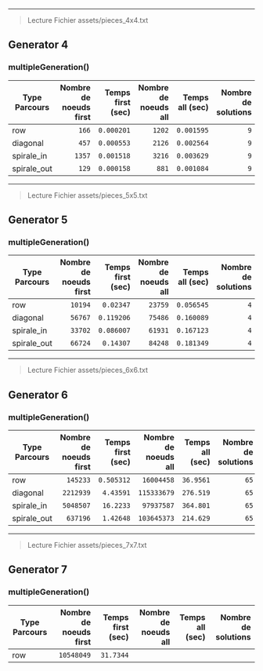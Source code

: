----

> Lecture Fichier assets/pieces_4x4.txt

## Generator 4

### multipleGeneration()

| Type Parcours | Nombre de noeuds first | Temps first (sec) | Nombre de noeuds all | Temps all (sec) | Nombre de solutions
| --- | ---: | ---: | ---: | ---: | ---:
| row | `166` | `0.000201` | `1202` | `0.001595` | `9`
| diagonal | `457` | `0.000553` | `2126` | `0.002564` | `9`
| spirale_in | `1357` | `0.001518` | `3216` | `0.003629` | `9`
| spirale_out | `129` | `0.000158` | `881` | `0.001084` | `9`

----

> Lecture Fichier assets/pieces_5x5.txt

## Generator 5

### multipleGeneration()

| Type Parcours | Nombre de noeuds first | Temps first (sec) | Nombre de noeuds all | Temps all (sec) | Nombre de solutions
| --- | ---: | ---: | ---: | ---: | ---:
| row | `10194` | `0.02347` | `23759` | `0.056545` | `4`
| diagonal | `56767` | `0.119206` | `75486` | `0.160089` | `4`
| spirale_in | `33702` | `0.086007` | `61931` | `0.167123` | `4`
| spirale_out | `66724` | `0.14307` | `84248` | `0.181349` | `4`

----

> Lecture Fichier assets/pieces_6x6.txt

## Generator 6

### multipleGeneration()

| Type Parcours | Nombre de noeuds first | Temps first (sec) | Nombre de noeuds all | Temps all (sec) | Nombre de solutions
| --- | ---: | ---: | ---: | ---: | ---:
| row | `145233` | `0.505312` | `16004458` | `36.9561` | `65`
| diagonal | `2212939` | `4.43591` | `115333679` | `276.519` | `65`
| spirale_in | `5048507` | `16.2233` | `97937587` | `364.801` | `65`
| spirale_out | `637196` | `1.42648` | `103645373` | `214.629` | `65`

----

> Lecture Fichier assets/pieces_7x7.txt

## Generator 7

### multipleGeneration()

| Type Parcours | Nombre de noeuds first | Temps first (sec) | Nombre de noeuds all | Temps all (sec) | Nombre de solutions
| --- | ---: | ---: | ---: | ---: | ---:
| row | `10548049` | `31.7344`
